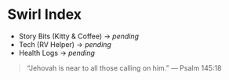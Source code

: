 # Swirl Index

- Story Bits (Kitty & Coffee) → _pending_
- Tech (RV Helper) → _pending_
- Health Logs → _pending_

> “Jehovah is near to all those calling on him.” — Psalm 145:18
